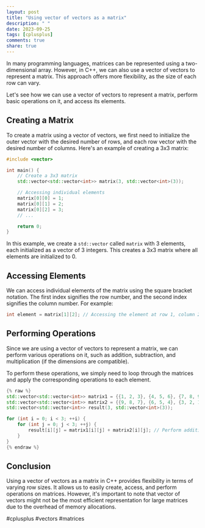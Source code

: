 ```yaml
---
layout: post
title: "Using vector of vectors as a matrix"
description: " "
date: 2023-09-25
tags: [cplusplus]
comments: true
share: true
---
```


In many programming languages, matrices can be represented using a two-dimensional array. However, in C++, we can also use a vector of vectors to represent a matrix. This approach offers more flexibility, as the size of each row can vary.

Let's see how we can use a vector of vectors to represent a matrix, perform basic operations on it, and access its elements.

## Creating a Matrix

To create a matrix using a vector of vectors, we first need to initialize the outer vector with the desired number of rows, and each row vector with the desired number of columns. Here's an example of creating a 3x3 matrix:

```cpp
#include <vector>

int main() {
    // Create a 3x3 matrix
    std::vector<std::vector<int>> matrix(3, std::vector<int>(3));

    // Accessing individual elements
    matrix[0][0] = 1;
    matrix[0][1] = 2;
    matrix[0][2] = 3;
    // ...

    return 0;
}
```

In this example, we create a `std::vector` called `matrix` with 3 elements, each initialized as a vector of 3 integers. This creates a 3x3 matrix where all elements are initialized to 0.

## Accessing Elements

We can access individual elements of the matrix using the square bracket notation. The first index signifies the row number, and the second index signifies the column number. For example:

```cpp
int element = matrix[1][2]; // Accessing the element at row 1, column 2
```

## Performing Operations

Since we are using a vector of vectors to represent a matrix, we can perform various operations on it, such as addition, subtraction, and multiplication (if the dimensions are compatible).

To perform these operations, we simply need to loop through the matrices and apply the corresponding operations to each element.

```cpp
{% raw %}
std::vector<std::vector<int>> matrix1 = {{1, 2, 3}, {4, 5, 6}, {7, 8, 9}};
std::vector<std::vector<int>> matrix2 = {{9, 8, 7}, {6, 5, 4}, {3, 2, 1}};
std::vector<std::vector<int>> result(3, std::vector<int>(3));

for (int i = 0; i < 3; ++i) {
    for (int j = 0; j < 3; ++j) {
        result[i][j] = matrix1[i][j] + matrix2[i][j]; // Perform addition
    }
}
{% endraw %}
```

## Conclusion

Using a vector of vectors as a matrix in C++ provides flexibility in terms of varying row sizes. It allows us to easily create, access, and perform operations on matrices. However, it's important to note that vector of vectors might not be the most efficient representation for large matrices due to the overhead of memory allocations.

#cplusplus #vectors #matrices